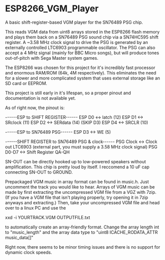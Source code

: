 # ESP8266_VGM_Player
A basic shift-register-based VGM player for the SN76489 PSG chip.

This reads VGM data from uint8 arrays stored in the ESP8266 flash memory and plays them back on a SN76489 PSG sound chip via a SN74HC595 shift register.
A ~3.58 MHz clock signal to drive the PSG is generated by an externally controlled LTC6903 programmable oscillator. The PSG can also accept a 4 MHz signal (mainly for BBC Micro songs), but will produce tones out-of-pitch with Sega Master system games.

The ESP8266 was chosen for this project for it's incredibly fast processor and enormous RAM/ROM (64k, 4M respectively). This eliminates the need for a slower and more complicated system that uses external storage like an SD card or EEPROM.

This project is still early in it's lifespan, so a proper pinout and documentation is not available yet.

As of right now, the pinout is:

------ESP to SHIFT REGISTER------
ESP D0 <-> latch (12)
ESP D1 <-> SRclock (11)
ESP D2 <-> SERdata (14)
(SKIP D3)
ESP D4 <-> SRCLR (10)

------ESP to SN76489 PSG------
ESP D3 <-> WE (5)

------SHIFT REGISTER to SN76489 PSG & clock------
PSG Clock <-> Clock out LTC6903 (external part, you must supply a 3.58 MHz clock signal)
PSG D0-D7 <-> Shift Register QA-QH

SN-OUT can be directly hooked up to low-powered speakers without amplification. This chip is pretty loud by itself. I reccomend a 10 uF cap connecting SN-OUT to GROUND.

Prepackaged VGM music in array format can be found in music.h. Just uncomment the track you would like to hear. Arrays of VGM music can be made by first extracting the uncompressed VGM file from a VGZ with 7zip. (If you have a VGM file that isn't playing properly, try opening it in 7zip anyways and extracting.) Then, take your uncompressed VGM file and head over to a linux PC and use the 

xxd -i YOURTRACK.VGM OUTPUTFILE.txt

to automatically create an array-friendly format. 
Change the array length int to "music_length" and the array data type to "uint8 ICACHE_RODATA_ATTR music_data[]"

Right now, there seems to be minor timing issues and there is no support for dynamic clock speeds. 
